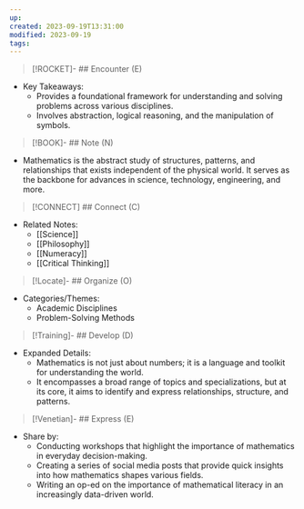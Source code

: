 ```yaml
---
up: 
created: 2023-09-19T13:31:00
modified: 2023-09-19
tags:
---
```

> [!ROCKET]- ## Encounter (E)

- Key Takeaways:
    - Provides a foundational framework for understanding and solving problems across various disciplines.
    - Involves abstraction, logical reasoning, and the manipulation of symbols.

> [!BOOK]- ## Note (N)

- Mathematics is the abstract study of structures, patterns, and relationships that exists independent of the physical world. It serves as the backbone for advances in science, technology, engineering, and more.

> [!CONNECT] ## Connect (C)

- Related Notes:
    - [[Science]]
    - [[Philosophy]]
    - [[Numeracy]]
    - [[Critical Thinking]]

> [!Locate]- ## Organize (O)

- Categories/Themes:
    - Academic Disciplines
    - Problem-Solving Methods

> [!Training]- ## Develop (D)

- Expanded Details:
    - Mathematics is not just about numbers; it is a language and toolkit for understanding the world.
    - It encompasses a broad range of topics and specializations, but at its core, it aims to identify and express relationships, structure, and patterns.

> [!Venetian]- ## Express (E)

- Share by:
    - Conducting workshops that highlight the importance of mathematics in everyday decision-making.
    - Creating a series of social media posts that provide quick insights into how mathematics shapes various fields.
    - Writing an op-ed on the importance of mathematical literacy in an increasingly data-driven world.